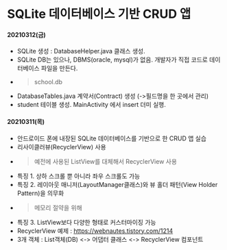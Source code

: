 # SQLite 데이터베이스 기반 CRUD 앱

#### 20210312(금)
- SQLite 생성 : DatabaseHelper.java 클래스 생성.
- SQLite DB는 있으나, DBMS(oracle, mysql)가 없음. 개발자가 직접 코드로 데이터베이스 파일을 만든다.
- > school.db
- DatabaseTables.java 계약서(Contract) 생성 (->필드명을 한 곳에서 관리)
- student 테이블 생성.  MainActivity 에서 insert 더미 실행.

#### 20210311(목)
- 안드로이드 폰에 내장된 SQLite 데이터베이스를 기반으로 한 CRUD 앱 실습
- 리사이클러뷰(RecyclerView) 사용
- > 예전에 사용된 ListView를 대체해서 RecyclerView 사용
- 특징 1. 상하 스크롤 뿐 아니라 좌우 스크롤도 가능
- 특징 2. 레이아웃 매니저(LayoutManager클래스)와 뷰 홀더 패턴(View Holder Pattern)을 의무화
- > 메모리 절약을 위해
- 특징 3. ListView보다 다양한 형태로 커스터마이징 가능
- RecyclerView 예제 : https://webnautes.tistory.com/1214
- 3개 객체 : List객체(DB) <-> 어댑터 클래스 <-> RecyclerView 컴포넌트
